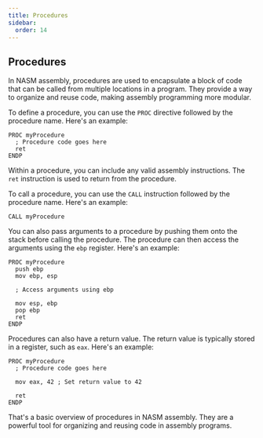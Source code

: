 ```yaml
---
title: Procedures
sidebar:
  order: 14
---
```

## Procedures

In NASM assembly, procedures are used to encapsulate a block of code that can be called from multiple locations in a program. They provide a way to organize and reuse code, making assembly programming more modular.

To define a procedure, you can use the `PROC` directive followed by the procedure name. Here's an example:

```assembly
PROC myProcedure
  ; Procedure code goes here
  ret
ENDP
```

Within a procedure, you can include any valid assembly instructions. The `ret` instruction is used to return from the procedure.

To call a procedure, you can use the `CALL` instruction followed by the procedure name. Here's an example:

```assembly
CALL myProcedure
```

You can also pass arguments to a procedure by pushing them onto the stack before calling the procedure. The procedure can then access the arguments using the `ebp` register. Here's an example:

```assembly
PROC myProcedure
  push ebp
  mov ebp, esp

  ; Access arguments using ebp

  mov esp, ebp
  pop ebp
  ret
ENDP
```

Procedures can also have a return value. The return value is typically stored in a register, such as `eax`. Here's an example:

```assembly
PROC myProcedure
  ; Procedure code goes here

  mov eax, 42 ; Set return value to 42

  ret
ENDP
```

That's a basic overview of procedures in NASM assembly. They are a powerful tool for organizing and reusing code in assembly programs.
